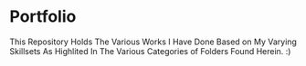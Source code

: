 # Portfolio
This Repository Holds The Various Works I Have Done Based on My Varying Skillsets As Highlited In The Various Categories of Folders Found Herein. :)
